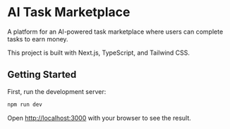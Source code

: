 # AI Task Marketplace

A platform for an AI-powered task marketplace where users can complete tasks to earn money.

This project is built with Next.js, TypeScript, and Tailwind CSS.

## Getting Started

First, run the development server:

```bash
npm run dev
```

Open [http://localhost:3000](http://localhost:3000) with your browser to see the result.